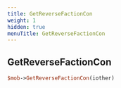 ```yaml
---
title: GetReverseFactionCon
weight: 1
hidden: true
menuTitle: GetReverseFactionCon
---
```

## GetReverseFactionCon
```perl
$mob->GetReverseFactionCon(iother)
```